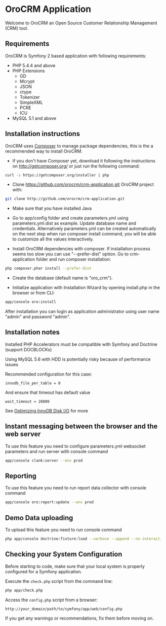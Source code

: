 # OroCRM Application

Welcome to OroCRM an Open Source Customer Relationship Management (CRM) tool.

## Requirements

OroCRM is Symfony 2 based application with following requirements:

* PHP 5.4.4 and above
* PHP Extensions
    * GD
    * Mcrypt
    * JSON
    * ctype
    * Tokenizer
    * SimpleXML
    * PCRE
    * ICU
* MySQL 5.1 and above

## Installation instructions

OroCRM uses [Composer][1] to manage package dependencies, this is the a recommended way to install OroCRM.

- If you don't have Composer yet, download it following the instructions on http://getcomposer.org/
or just run the following command:

```bash
curl -s https://getcomposer.org/installer | php
```

- Clone https://github.com/orocrm/crm-application.git OroCRM project with:

```bash
git clone http://github.com/orocrm/crm-application.git
```


- Make sure that you have installed Java

- Go to app/config folder and create parameters.yml using parameters.yml.dist as example. Update database name and credentials.
  Alternatively parameters.yml can be created automatically on the next step when run composer install command,
  you will be able to customize all the values interactively.
- Install OroCRM dependencies with composer. If installation process seems too slow you can use "--prefer-dist" option.
  Go to crm-application folder and run composer installation:

```bash
php composer.phar install --prefer-dist
```

- Create the database (default name is "oro_crm").

- Initialize application with Installation Wizard by opening install.php in the browser or from CLI:

```bash  
app/console oro:install
```

After installation you can login as application administrator using user name "admin" and password "admin".

## Installation notes

Installed PHP Accelerators must be compatible with Symfony and Doctrine (support DOCBLOCKs)

Using MySQL 5.6 with HDD is potentially risky because of performance issues

Recommended configuration for this case:

    innodb_file_per_table = 0

And ensure that timeout has default value

    wait_timeout = 28800

See [Optimizing InnoDB Disk I/O][3] for more

Instant messaging between the browser and the web server
--------------------------------------------------------
To use this feature you need to configure parameters.yml websocket parameters and run server with console command

```bash
app/console clank:server --env prod
```

Reporting
---------
To use this feature you need to run report data collector with console command

```bash
app/console oro:report:update --env prod
```

Demo Data uploading
---------
To upload this feature you need to run console command

```bash
php app/console doctrine:fixture:load --verbose --append --no-interaction --env=prod --fixtures=vendor/oro/crm/src/OroCRM/Bundle/DemoDataBundle/DataFixtures
```

Checking your System Configuration
-------------------------------------

Before starting to code, make sure that your local system is properly
configured for a Symfony application.

Execute the `check.php` script from the command line:

```bash
php app/check.php
```

Access the `config.php` script from a browser:

    http://your_domain/path/to/symfony/app/web/config.php

If you get any warnings or recommendations, fix them before moving on.


[1]:  http://symfony.com/doc/2.3/book/installation.html
[2]:  http://getcomposer.org/
[3]:  http://dev.mysql.com/doc/refman/5.6/en/optimizing-innodb-diskio.html
